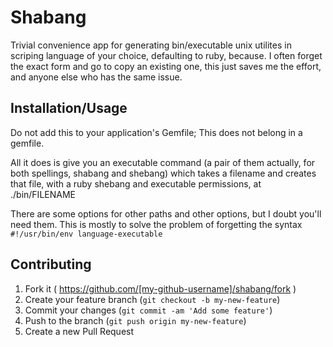 # Shabang

Trivial convenience app for generating bin/executable unix utilites in scriping language of your choice, defaulting to ruby, because.  I often forget the exact form and go to copy an existing one, this just saves me the effort, and anyone else who has the same issue.


## Installation/Usage

Do not add this to your application's Gemfile;  This does not belong in a gemfile.

All it does is give you an executable command (a pair of them actually, for both spellings, shabang and shebang) which takes a filename and creates that file, with a ruby shebang and executable permissions, at ./bin/FILENAME

There are some options for other paths and other options, but I doubt you'll need them.  This is mostly to solve the problem of forgetting the syntax `#!/usr/bin/env language-executable`

## Contributing

1. Fork it ( https://github.com/[my-github-username]/shabang/fork )
2. Create your feature branch (`git checkout -b my-new-feature`)
3. Commit your changes (`git commit -am 'Add some feature'`)
4. Push to the branch (`git push origin my-new-feature`)
5. Create a new Pull Request
